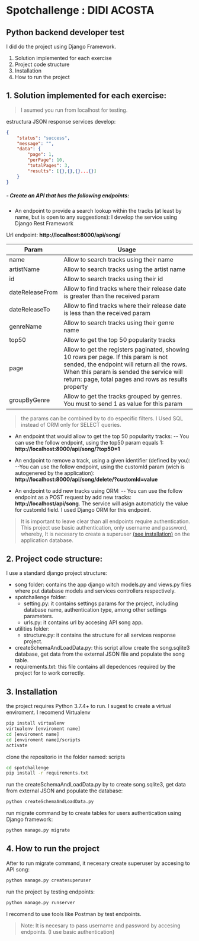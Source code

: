 # Spotchallenge : DIDI ACOSTA
## Python backend developer test

I did do the project using Django Framework. 

1. Solution implemented for each exercise
2. Project code structure
3. Installation
4. How to run the project

## 1. Solution implemented for each exercise:
>I asumed you run from localhost for testing.

estructura JSON response services develop:
```json
{
    "status": "success",
    "message": "",
    "data": {
        "page": 1,
        "perPage": 10,
        "totalPages": 3,
        "results": [{},{},{}...{}]
    }
}
```
##### - Create an API that has the following endpoints:
- An endpoint to provide a search lookup within the tracks (at least by name, but is
open to any suggestions): I develop the service using Django Rest Framework

Url endpoint: **http://localhost:8000/api/song/**

| Param | Usage |
| ------ | ------ |
| name | Allow to search tracks using their name |
| artistName |  Allow to search tracks using the artist name |
| id |  Allow to search tracks using their id |
| dateReleaseFrom |  Allow to find tracks where their release date is greater than the received param |
| dateReleaseTo |Allow to find tracks where their release date is less than the received param |
| genreName | Allow to search tracks using their genre name |
| top50 | Allow to get the top 50 popularity tracks |
| page | Allow to get the registers paginated, showing 10 rows per page. If this param is not sended, the endpoint will return all the rows. When this param is sended the service will return: page, total pages and rows as results property|
| groupByGenre | Allow to get the tracks grouped by genres. You must to send 1 as value for this param |
>the params can be combined by to do especific filters.
>I Used SQL instead of ORM only for SELECT queries.

- An endpoint that would allow to get the top 50 popularity tracks: 
-- You can use the follow endpoint, using the top50 param equals 1: **http://localhost:8000/api/song/?top50=1**
- An endpoint to remove a track, using a given identifier (defined by you):
--You can use the follow endpoint, using the customId param (wich is autogenered by the application): **http://localhost:8000/api/song/delete/?customId=value**

- An endpoint to add new tracks using ORM:
-- You can use the follow endpoint as a POST request by add new tracks: **http://localhost/api/song**. The service will asign automaticly the value for customId field. I used Django ORM for this endpoint.

> It is important to leave clear than all endpoints require authentication. This project use basic authentication, only username and password, whereby, It is necesary to create a superuser [(see installation)](##Installation) on the application database.

## 2. Project code structure:
I use a standard django project structure:
- song folder: contains the app django witch models.py and views.py files where put database models and services controllers respectively.
- spotchallenge folder: 
     - setting.py: it contains settings params for the project, including database name, authentication type, among other settings parameters.
     - urls.py: it contains url by accesing API song app.
- utilities folder:
     - structure.py: it contains the structure for all services response project.
- createSchemaAndLoadData.py: this script allow create the song.sqlite3 database, get data from the external JSON file and populate the song table.
- requirements.txt: this file contains all depedences required by the project for to work correctly.

## 3. Installation

the project requires Python 3.7.4+ to run.
I sugest to create a virtual enviroment. I recomend Virtualenv 


```sh
pip install virtualenv
virtualenv [enviroment name]
cd [enviroment name]
cd [enviroment name]/scripts
activate
```

clone the repositorio in the folder named: scripts

```sh
cd spotchallenge
pip install -r requirements.txt
```

run the createSchemaAndLoadData.py by to create song.sqlite3, get data from external JSON and populate the database:

```sh
python createSchemaAndLoadData.py
```

run migrate command by to create tables for users authentication using Django framework:

```sh
python manage.py migrate
```
## 4. How to run the project
After to run migrate command, it necesary create superuser by accesing to API song:

```sh
python manage.py createsuperuser
```

run the project by testing endpoints:

```sh
python manage.py runserver
```

I recomend to use tools like Postman by test endpoints.
>Note: It is necesary to pass username and password by accesing endpoints. (I use basic authentication)
